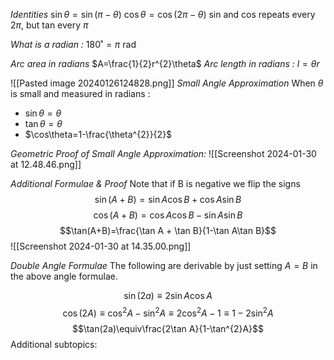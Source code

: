 *Identities*
$\sin\theta=\sin(\pi-\theta)$
$\cos\theta=\cos(2\pi-\theta)$
sin and cos repeats every $2\pi$, but tan every $\pi$

*What is a radian :*
$180˚=\pi \text{ rad}$

*Arc area in radians*
$A=\frac{1}{2}r^{2}\theta$
*Arc length in radians :*
$l=\theta r$

![[Pasted image 20240126124828.png]]
*Small Angle Approximation*
When $\theta$ is small and measured in radians :
- $\sin\theta=\theta$
- $\tan\theta=\theta$
- $\cos\theta=1-\frac{\theta^{2}}{2}$

*Geometric Proof of Small Angle Approximation:*
![[Screenshot 2024-01-30 at 12.48.46.png]]

*Additional Formulae & Proof*
Note that if B is negative we flip the signs
$$\sin(A+B)=\sin A\cos B+\cos A\sin B$$
$$\cos(A+B)=\cos A\cos B-\sin A\sin B$$
$$\tan(A+B)=\frac{\tan A + \tan B}{1-\tan A\tan B}$$
![[Screenshot 2024-01-30 at 14.35.00.png]]

*Double Angle Formulae*
The following are derivable by just setting $A=B$ in the above angle formulae.

$$\sin(2a)\equiv2\sin A\cos A$$
$$\cos (2A)\equiv\cos^{2}A-\sin^{2}A\equiv2\cos^{2}A-1\equiv1-2\sin^{2}A$$
$$\tan(2a)\equiv\frac{2\tan A}{1-\tan^{2}A}$$
Additional subtopics:
```folder-index-content
```